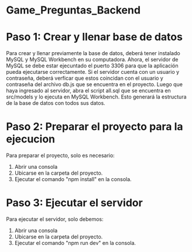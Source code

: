 # Game_Preguntas_Backend

# Paso 1: Crear y llenar base de datos
Para crear y llenar previamente la base de datos, deberá tener instalado MySQL y MySQL Workbench en su computadora.
Ahora, el servidor de MySQL se debe estar ejecuntado el puerto 3306 para que la aplicación pueda ejecutarse correctamente.
Si el servidor cuenta con un usuario y contraseña, deberá verficar que estos coincidan con el usuario y contraseña del archivo db.js que se encuentra en el proyecto.
Luego que haya ingresado al servidor, abra el script all.sql que se encuentra en src/models y lo ejecuta en MySQL Workbench.
Esto generará la estructura de la base de datos con todos sus datos.

# Paso 2: Preparar el proyecto para la ejecucion
Para preparar el proyecto, solo es necesario:
1. Abrir una consola
2. Ubicarse en la carpeta del proyecto.
3. Ejecutar el comando "npm install" en la consola.

# Paso 3: Ejecutar el servidor
Para ejecutar el servidor, solo debemos:
1. Abrir una consola
2. Ubicarse en la carpeta del proyecto.
3. Ejecutar el comando "npm run dev" en la consola. 
